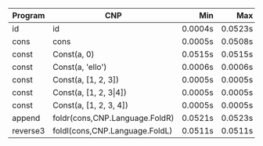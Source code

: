 Program | CNP | Min | Max
--- | --- | ---: | ---:
id | id | 0.0004s | 0.0523s
cons | cons | 0.0005s | 0.0508s
const | Const(a, 0) | 0.0515s | 0.0515s
const | Const(a, 'ello') | 0.0006s | 0.0006s
const | Const(a, [1, 2, 3]) | 0.0005s | 0.0005s
const | Const(a, [1, 2, 3\|4]) | 0.0005s | 0.0005s
const | Const(a, [1, 2, 3, 4]) | 0.0005s | 0.0005s
append | foldr(cons,CNP.Language.FoldR) | 0.0521s | 0.0523s
reverse3 | foldl(cons,CNP.Language.FoldL) | 0.0511s | 0.0511s
